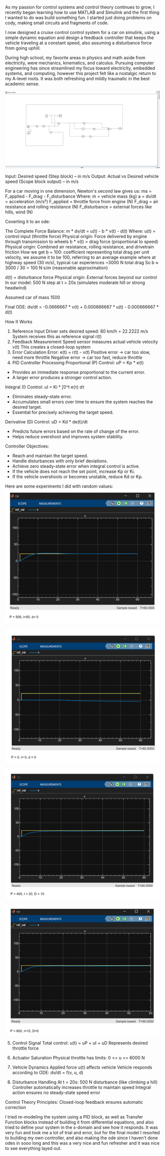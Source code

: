 As my passion for control systems and control theory continues to grow, I recently began learning how to use MATLAB and Simulink and the first thing I wanted to do was build something fun. I started just doing problems on cody, making small circuits and fragments of code. 

I now designed a cruise control control system for a car on simulink, using a simple dynamic equation and design a feedback controller that keeps the vehicle traveling at a constant speed, also assuming a disturbance force from going uphill. 

During high school, my favorite areas in physics and math aside from electricity, were mechanics, kinematics, and calculus. Pursuing computer engineering has since streamlined my focus toward electricity, embedded systems, and computing, however this project felt like a nostalgic return to my A-level roots. It was both refreshing and mildly traumatic in the best academic sense.

![Model: ](./images/simulink.png)  



Input: Desired speed (Step block) – in m/s Output: Actual vs Desired vehicle speed (Scope block output) – in m/s

For a car moving in one dimension, Newton's second law gives us:
ma = F_applied - F_drag - F_disturbance
Where:
m = vehicle mass (kg)
a = dv/dt = acceleration (m/s²)
F_applied = throttle force from engine (N)
F_drag = air resistance and rolling resistance (N)
F_disturbance = external forces like hills, wind (N)

Coverting it to an ode:

The Complete Force Balance:
m * dv/dt = u(t) - b * v(t) - d(t)
Where:
u(t) = control input (throttle force)
Physical origin: Force delivered by engine through transmission to wheels
b * v(t) = drag force (proportional to speed)
Physical origin: Combined air resistance, rolling resistance, and drivetrain friction
How we get b = 100:  coefficient representing total drag per unit velocity, we assume it to be 100, referring to an average example where at highway speed (30 m/s), typical car experiences ~3000 N total drag
So b ≈ 3000 / 30 = 100 N·s/m (reasonable approximation)

d(t) = disturbance force
Physical origin: External forces beyond our control
In our model: 500 N step at t = 20s (simulates moderate hill or strong headwind)

Assumed car of mass 1500 

Final ODE:
dv/dt = -0.0666667 * v(t) + 0.000666667 * u(t) - 0.000666667 * d(t)

How It Works
1. Reference Input
Driver sets desired speed: 80 km/h = 22.2222 m/s
System receives this as reference signal r(t)
2. Feedback Measurement
Speed sensor measures actual vehicle velocity v(t)
This creates a closed-loop system
3. Error Calculation
Error: e(t) = r(t) - v(t)
Positive error → car too slow, need more throttle
Negative error → car too fast, reduce throttle
4. PID Controller Processing
Proportional (P) Control:
uP = Kp * e(t)
- Provides an immediate response proportional to the current error.
- A larger error produces a stronger control action.

Integral (I) Control:
uI = Ki * ∫0^t e(τ) dτ
- Eliminates steady-state error.
- Accumulates small errors over time to ensure the system reaches the desired target.
- Essential for precisely achieving the target speed.

Derivative (D) Control:
uD = Kd * de(t)/dt
- Predicts future errors based on the rate of change of the error.
- Helps reduce overshoot and improves system stability.

Controller Objectives:
- Reach and maintain the target speed.
- Handle disturbances with only brief deviations.
- Achieve zero steady-state error when integral control is active.
- If the vehicle does not reach the set point, increase Kp or Ki.
- If the vehicle overshoots or becomes unstable, reduce Kd or Kp.

Here are some experiments I did with random values:
![](./images/test_1.png)  

![](./images/test_2.png)  

![](./images/test_3.png)  

![](./images/test_4.png)

5. Control Signal
Total control: u(t) = uP + uI + uD
Represents desired throttle force

6. Actuator Saturation
Physical throttle has limits: 0 <= u <= 6000 N

7. Vehicle Dynamics
Applied force u(t) affects vehicle
Vehicle responds according to ODE: dv/dt = f(v, u, d)

8. Disturbance Handling
At t = 20s: 500 N disturbance (like climbing a hill)
Controller automatically increases throttle to maintain speed
Integral action ensures no steady-state speed error

Control Theory Principles:
Closed-loop feedback ensures automatic correction

I tried re-modeling the system using a PID block, as well as Transfer Function blocks instead of building it from differential equations, and also tried to define your system in the s-domain and see how it responds. It was very fun and took me a lot of trial and error, but for the final model I resorted to building my own controller, and also making the ode since I haven't done odes in sooo long and this was a very nice and fun refresher and it was nice to see everything layed out.